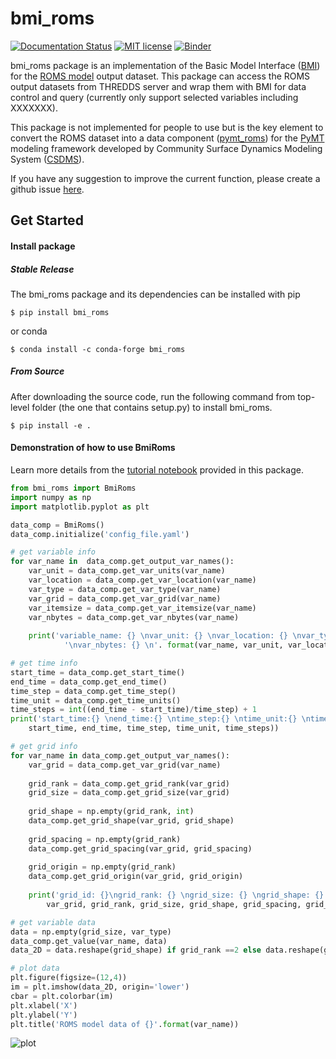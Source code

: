 # bmi_roms
[![Documentation Status](https://readthedocs.org/projects/bmi_era5/badge/?version=latest)](https://bmi_era5.readthedocs.io/en/latest/?badge=latest)
[![MIT license](https://img.shields.io/badge/License-MIT-blue.svg)](https://github.com/gantian127/bmi_era5/blob/master/LICENSE.txt)
[![Binder](https://mybinder.org/badge_logo.svg)](https://mybinder.org/v2/gh/gantian127/bmi_era5/master?filepath=notebooks%2Fbmi_era5.ipynb)


bmi_roms package is an implementation of the Basic Model Interface ([BMI](https://bmi-spec.readthedocs.io/en/latest/)) 
for the [ROMS model](https://confluence.ecmwf.int/display/CKB/ERA5) output dataset. 
This package can access the ROMS output datasets from THREDDS server and wrap them with BMI for data control and query 
(currently only support selected variables including XXXXXXX). 

This package is not implemented for people to use but is the key element to convert the ROMS dataset into 
a data component ([pymt_roms](https://pymt-era5.readthedocs.io/)) for 
the [PyMT](https://pymt.readthedocs.io/en/latest/?badge=latest) modeling framework developed 
by Community Surface Dynamics Modeling System ([CSDMS](https://csdms.colorado.edu/wiki/Main_Page)). 
 
If you have any suggestion to improve the current function, please create a github issue 
[here](https://github.com/gantian127/bmi_roms/issues).

## Get Started

#### Install package

##### Stable Release

The bmi_roms package and its dependencies can be installed with pip
```
$ pip install bmi_roms
```

or conda
```
$ conda install -c conda-forge bmi_roms 
```

##### From Source

After downloading the source code, run the following command from top-level folder 
(the one that contains setup.py) to install bmi_roms.
```
$ pip install -e .
```

#### Demonstration of how to use BmiRoms

Learn more details from the [tutorial notebook](https://github.com/gantian127/bmi_roms/blob/master/notebooks/bmi_roms.ipynb) 
provided in this package.

```python
from bmi_roms import BmiRoms
import numpy as np
import matplotlib.pyplot as plt

data_comp = BmiRoms()
data_comp.initialize('config_file.yaml')

# get variable info
for var_name in  data_comp.get_output_var_names():
    var_unit = data_comp.get_var_units(var_name)
    var_location = data_comp.get_var_location(var_name)
    var_type = data_comp.get_var_type(var_name)
    var_grid = data_comp.get_var_grid(var_name)
    var_itemsize = data_comp.get_var_itemsize(var_name)
    var_nbytes = data_comp.get_var_nbytes(var_name)
    
    print('variable_name: {} \nvar_unit: {} \nvar_location: {} \nvar_type: {} \nvar_grid: {} \nvar_itemsize: {}' 
            '\nvar_nbytes: {} \n'. format(var_name, var_unit, var_location, var_type, var_grid, var_itemsize, var_nbytes))

# get time info
start_time = data_comp.get_start_time()
end_time = data_comp.get_end_time()
time_step = data_comp.get_time_step()
time_unit = data_comp.get_time_units()
time_steps = int((end_time - start_time)/time_step) + 1
print('start_time:{} \nend_time:{} \ntime_step:{} \ntime_unit:{} \ntime_steps:{} \n'.format(
    start_time, end_time, time_step, time_unit, time_steps))

# get grid info 
for var_name in data_comp.get_output_var_names():
    var_grid = data_comp.get_var_grid(var_name)
    
    grid_rank = data_comp.get_grid_rank(var_grid) 
    grid_size = data_comp.get_grid_size(var_grid)
    
    grid_shape = np.empty(grid_rank, int)
    data_comp.get_grid_shape(var_grid, grid_shape)
    
    grid_spacing = np.empty(grid_rank)
    data_comp.get_grid_spacing(var_grid, grid_spacing)
    
    grid_origin = np.empty(grid_rank)
    data_comp.get_grid_origin(var_grid, grid_origin)
    
    print('grid_id: {}\ngrid_rank: {} \ngrid_size: {} \ngrid_shape: {} \ngrid_spacing: {} \ngrid_origin: {} \n'.format(
        var_grid, grid_rank, grid_size, grid_shape, grid_spacing, grid_origin))

# get variable data
data = np.empty(grid_size, var_type)
data_comp.get_value(var_name, data)
data_2D = data.reshape(grid_shape) if grid_rank ==2 else data.reshape(grid_shape)[0]

# plot data
plt.figure(figsize=(12,4))
im = plt.imshow(data_2D, origin='lower')
cbar = plt.colorbar(im)
plt.xlabel('X')
plt.ylabel('Y')
plt.title('ROMS model data of {}'.format(var_name))
```

![plot](docs/source/_static/plot.png)





